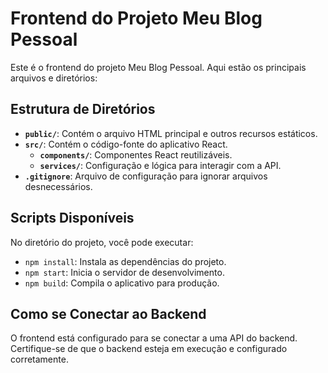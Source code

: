 # Frontend do Projeto Meu Blog Pessoal

Este é o frontend do projeto Meu Blog Pessoal. Aqui estão os principais arquivos e diretórios:

## Estrutura de Diretórios

- **`public/`**: Contém o arquivo HTML principal e outros recursos estáticos.
- **`src/`**: Contém o código-fonte do aplicativo React.
  - **`components/`**: Componentes React reutilizáveis.
  - **`services/`**: Configuração e lógica para interagir com a API.
- **`.gitignore`**: Arquivo de configuração para ignorar arquivos desnecessários.

## Scripts Disponíveis

No diretório do projeto, você pode executar:

- `npm install`: Instala as dependências do projeto.
- `npm start`: Inicia o servidor de desenvolvimento.
- `npm build`: Compila o aplicativo para produção.

## Como se Conectar ao Backend

O frontend está configurado para se conectar a uma API do backend. Certifique-se de que o backend esteja em execução e configurado corretamente.

